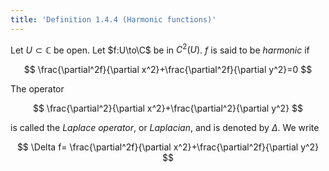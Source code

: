 ```yaml
---
title: 'Definition 1.4.4 (Harmonic functions)'
---
```


Let $U\subset\mathbb C$ be open. Let $f:U\to\C$ be in $C^2(U)$. $f$ is
said to be _harmonic_ if

$$
\frac{\partial^2f}{\partial x^2}+\frac{\partial^2f}{\partial y^2}=0
$$

The operator

$$
\frac{\partial^2}{\partial x^2}+\frac{\partial^2}{\partial y^2}
$$

is called the _Laplace operator_, or _Laplacian_, and is denoted by
$\Delta$. We write

$$
\Delta f=
\frac{\partial^2f}{\partial x^2}+\frac{\partial^2f}{\partial y^2}
$$
